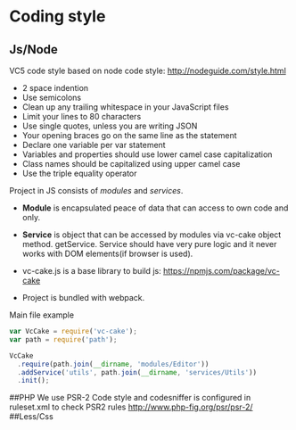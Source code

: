 # Coding style

## Js/Node
VC5 code style based on node code style: http://nodeguide.com/style.html

- 2 space indention
- Use semicolons
- Clean up any trailing whitespace in your JavaScript files
- Limit your lines to 80 characters
- Use single quotes, unless you are writing JSON
- Your opening braces go on the same line as the statement 
- Declare one variable per var statement
- Variables and properties should use lower camel case capitalization
- Class names should be capitalized using upper camel case
- Use the triple equality operator


Project in JS consists of *modules* and *services*.
- **Module** is encapsulated peace of data that can access to own code and only.
- **Service** is object that can be accessed by modules via vc-cake object method. getService.
Service should have very pure logic and it never works with DOM elements(if browser is used).

- vc-cake.js is a base library to build js:  https://npmjs.com/package/vc-cake
- Project is bundled with webpack. 

Main file example

```javascript
var VcCake = require('vc-cake');
var path = require('path');

VcCake
  .require(path.join(__dirname, 'modules/Editor'))
  .addService('utils', path.join(__dirname, 'services/Utils'))
  .init();

```

##PHP
We use PSR-2 Code style and codesniffer is configured in ruleset.xml to check PSR2 rules
http://www.php-fig.org/psr/psr-2/
##Less/Css

